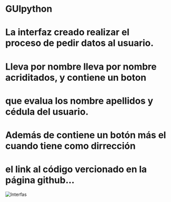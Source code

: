 # GUIpython
# La interfaz creado realizar el proceso de pedir datos al usuario.
# Lleva por nombre lleva por nombre acriditados, y contiene un boton
# que evalua los nombre apellidos y cédula del usuario.
# Además de contiene un botón más el cuando tiene como dirrección 
# el link al código vercionado en la página github...

![Interfas](https://user-images.githubusercontent.com/105222361/179622333-df89d992-c578-4131-92fc-3a6cd87a9ee3.PNG)
